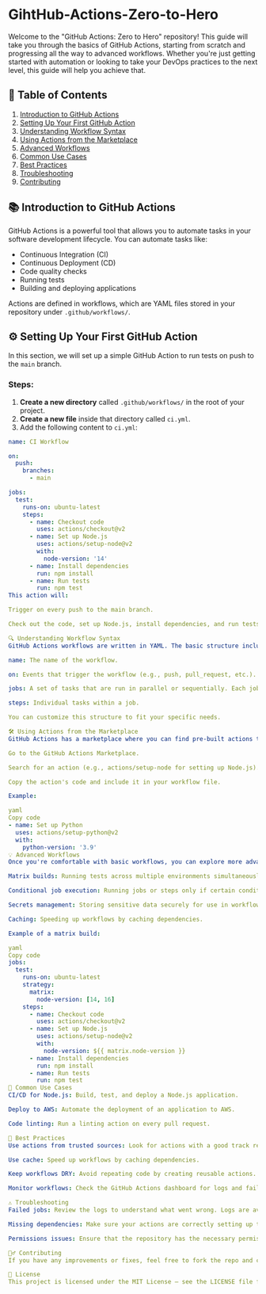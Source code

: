 # GihtHub-Actions-Zero-to-Hero

Welcome to the "GitHub Actions: Zero to Hero" repository! This guide will take you through the basics of GitHub Actions, starting from scratch and progressing all the way to advanced workflows. Whether you're just getting started with automation or looking to take your DevOps practices to the next level, this guide will help you achieve that.

## 🚀 Table of Contents

1. [Introduction to GitHub Actions](#introduction-to-github-actions)
2. [Setting Up Your First GitHub Action](#setting-up-your-first-github-action)
3. [Understanding Workflow Syntax](#understanding-workflow-syntax)
4. [Using Actions from the Marketplace](#using-actions-from-the-marketplace)
5. [Advanced Workflows](#advanced-workflows)
6. [Common Use Cases](#common-use-cases)
7. [Best Practices](#best-practices)
8. [Troubleshooting](#troubleshooting)
9. [Contributing](#contributing)

## 📚 Introduction to GitHub Actions

GitHub Actions is a powerful tool that allows you to automate tasks in your software development lifecycle. You can automate tasks like:

- Continuous Integration (CI)
- Continuous Deployment (CD)
- Code quality checks
- Running tests
- Building and deploying applications

Actions are defined in workflows, which are YAML files stored in your repository under `.github/workflows/`.

## ⚙️ Setting Up Your First GitHub Action

In this section, we will set up a simple GitHub Action to run tests on push to the `main` branch.

### Steps:

1. **Create a new directory** called `.github/workflows/` in the root of your project.
2. **Create a new file** inside that directory called `ci.yml`.
3. Add the following content to `ci.yml`:

```yaml
name: CI Workflow

on:
  push:
    branches:
      - main

jobs:
  test:
    runs-on: ubuntu-latest
    steps:
      - name: Checkout code
        uses: actions/checkout@v2
      - name: Set up Node.js
        uses: actions/setup-node@v2
        with:
          node-version: '14'
      - name: Install dependencies
        run: npm install
      - name: Run tests
        run: npm test
This action will:

Trigger on every push to the main branch.

Check out the code, set up Node.js, install dependencies, and run tests.

🔍 Understanding Workflow Syntax
GitHub Actions workflows are written in YAML. The basic structure includes:

name: The name of the workflow.

on: Events that trigger the workflow (e.g., push, pull_request, etc.).

jobs: A set of tasks that are run in parallel or sequentially. Each job has a set of steps to execute.

steps: Individual tasks within a job.

You can customize this structure to fit your specific needs.

🛠️ Using Actions from the Marketplace
GitHub Actions has a marketplace where you can find pre-built actions that help automate tasks like deployments, linting, testing, and more. To use an action from the marketplace:

Go to the GitHub Actions Marketplace.

Search for an action (e.g., actions/setup-node for setting up Node.js).

Copy the action's code and include it in your workflow file.

Example:

yaml
Copy code
- name: Set up Python
  uses: actions/setup-python@v2
  with:
    python-version: '3.9'
💡 Advanced Workflows
Once you're comfortable with basic workflows, you can explore more advanced features, including:

Matrix builds: Running tests across multiple environments simultaneously.

Conditional job execution: Running jobs or steps only if certain conditions are met.

Secrets management: Storing sensitive data securely for use in workflows.

Caching: Speeding up workflows by caching dependencies.

Example of a matrix build:

yaml
Copy code
jobs:
  test:
    runs-on: ubuntu-latest
    strategy:
      matrix:
        node-version: [14, 16]
    steps:
      - name: Checkout code
        uses: actions/checkout@v2
      - name: Set up Node.js
        uses: actions/setup-node@v2
        with:
          node-version: ${{ matrix.node-version }}
      - name: Install dependencies
        run: npm install
      - name: Run tests
        run: npm test
💬 Common Use Cases
CI/CD for Node.js: Build, test, and deploy a Node.js application.

Deploy to AWS: Automate the deployment of an application to AWS.

Code linting: Run a linting action on every pull request.

🏅 Best Practices
Use actions from trusted sources: Look for actions with a good track record and many stars.

Use cache: Speed up workflows by caching dependencies.

Keep workflows DRY: Avoid repeating code by creating reusable actions.

Monitor workflows: Check the GitHub Actions dashboard for logs and failures.

⚠️ Troubleshooting
Failed jobs: Review the logs to understand what went wrong. Logs are available on the GitHub Actions page.

Missing dependencies: Make sure your actions are correctly setting up the environment (e.g., Node.js, Python).

Permissions issues: Ensure that the repository has the necessary permissions set for GitHub Actions to run successfully.

🙋‍♂️ Contributing
If you have any improvements or fixes, feel free to fork the repo and create a pull request. We welcome contributions that help improve the workflow and provide better automation solutions.

📄 License
This project is licensed under the MIT License – see the LICENSE file for details.
